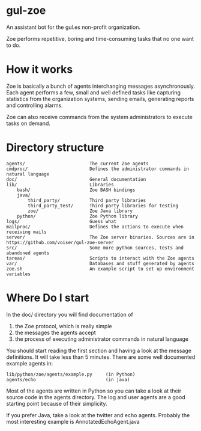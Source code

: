 # gul-zoe

An assistant bot for the gul.es non-profit organization. 

Zoe performs repetitive, boring and time-consuming tasks that no one want to do.



# How it works

Zoe is basically a bunch of agents interchanging messages asynchronously. 
Each agent performs a few, small and well defined tasks like capturing 
statistics from the organization systems, sending emails, generating reports 
and controlling alarms. 

Zoe can also receive commands from the system administrators to execute tasks
on demand.


# Directory structure

    agents/                        The current Zoe agents
    cmdproc/                       Defines the administrator commands in natural language
    doc/                           General documentation
    lib/                           Libraries
        bash/                      Zoe BASH bindings
        java/
            third_party/           Third party libraries 
            third_party_test/      Third party libraries for testing
            zoe/                   Zoe Java library
        python/                    Zoe Python library
    logs/                          Guess what
    mailproc/                      Defines the actions to execute when receiving mails
    server/                        The Zoe server binaries. Sources are in https://github.com/voiser/gul-zoe-server
    src/                           Some more python sources, tests and abandoned agents
    tareas/                        Scripts to interact with the Zoe agents
    var/                           Databases and stuff generated by agents
    zoe.sh                         An example script to set up environment variables


# Where Do I start

In the doc/ directory you will find documentation of 

1. the Zoe protocol, which is really simple
2. the messages the agents accept
3. the process of executing administrator commands in natural language

You should start reading the first section and having a look at the message
definitions. It will take less than 5 minutes. There are some well documented 
example agents in:

    lib/python/zoe/agents/example.py     (in Python)
    agents/echo                          (in java)

Most of the agents are written in Python so you can take a look at their 
source code in the agents directory. The log and user agents are a good 
starting point because of their simplicity.

If you prefer Java, take a look at the twitter and echo agents. Probably the most
interesting example is AnnotatedEchoAgent.java 

